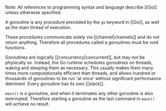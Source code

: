 Note: All references to programming syntax and language describe [[Go]] unless otherwise specified.

A goroutine is any procedure preceded by the `go` keyword in [[Go]], as well as the main thread of execution. 

These procedures communicate solely via [[channel|channels]] and do not return anything. Therefore all procedures called a goroutines must be void functions.

Goroutines are logically [[concurrency|concurrent]], but may not be physically so. Instead, the Go runtime schedules goroutines on threads, waking and sleeping them as necessary. This usually makes them many times more computationally efficient than threads, and allows hundred or thousands of goroutines to be run 'at once' without significant performance detriment. 
Every goroutine has its own [[stack]]. 

`main()` is a goroutine, and when it terminates any other goroutine is also temrinated. Therefore starting a goroutine as the last command in `main()` will achieve no result. 